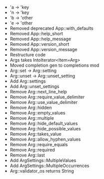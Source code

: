 * 'a -> 'key
* 'n -> 'key
* 'b -> 'other
* 'e -> 'other
* Removed deprecated App::with_defaults
* Removed App::help_short
* Removed App::help_message
* Removed App::version_short
* Removed App::version_message
* Restructure code
* Args takes IntoIterator<Item=Arg>
* Moved completion gen to completions mod
* Arg::set -> Arg::setting
* Arg::unset -> Arg::unset_setting
* Add Arg::settings
* Add Arg::unset_settings
* Remove Arg::next_line_help
* Remove Arg::require_value_delimiter
* Remove Arg::use_value_delimiter
* Remove Arg::hidden
* Remove Arg::empty_values
* Remove Arg::multiple
* Remove Arg::hide_default_values
* Remove Arg::hide_possible_values
* Remove Arg::takes_value
* Remove Arg::allow_hyphen_values
* Remove Arg::require_equals
* Remove Arg::required
* Remove Arg::last
* Add ArgSettings::MultipleValues
* Add ArgSettings::MultipleOccurrences
* Arg::validator_os returns String